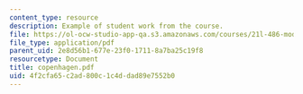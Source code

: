 ```yaml
---
content_type: resource
description: Example of student work from the course.
file: https://ol-ocw-studio-app-qa.s3.amazonaws.com/courses/21l-486-modern-drama-spring-2006/4f2cfa65c2ad800c1c4ddad89e7552b0_copenhagen.pdf
file_type: application/pdf
parent_uid: 2e8d56b1-677e-23f0-1711-8a7ba25c19f8
resourcetype: Document
title: copenhagen.pdf
uid: 4f2cfa65-c2ad-800c-1c4d-dad89e7552b0
---
```

